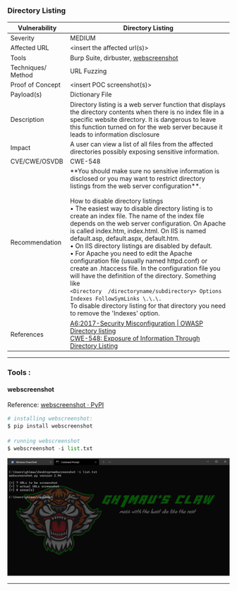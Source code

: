 ### Directory Listing

| Vulnerability      | Directory Listing                                                                                                                                                                                                                                                                                                                                                                                                                                                                                                                                                                                                                                                                                                                                                                                                                                                                                                                                                    |
| ------------------ | -------------------------------------------------------------------------------------------------------------------------------------------------------------------------------------------------------------------------------------------------------------------------------------------------------------------------------------------------------------------------------------------------------------------------------------------------------------------------------------------------------------------------------------------------------------------------------------------------------------------------------------------------------------------------------------------------------------------------------------------------------------------------------------------------------------------------------------------------------------------------------------------------------------------------------------------------------------------- |
| Severity           | MEDIUM                                                                                                                                                                                                                                                                                                                                                                                                                                                                                                                                                                                                                                                                                                                                                                                                                                                                                                                                                               |
| Affected URL       | <insert the affected url\(s\)>                                                                                                                                                                                                                                                                                                                                                                                                                                                                                                                                                                                                                                                                                                                                                                                                                                                                                                                                       |
| Tools              | Burp Suite, dirbuster, [webscreenshot](https://github.com/gh1mau/vapt/blob/main/poc/directory_listing.md#webscreenshot)                                                                                                                                                                                                                                                                                                                                                                                                                                                                                                                                                                                                                                                                                                                                                                                                                                              |
| Techniques/ Method | URL Fuzzing                                                                                                                                                                                                                                                                                                                                                                                                                                                                                                                                                                                                                                                                                                                                                                                                                                                                                                                                                          |
| Proof of Concept   | <insert POC screenshot\(s\)>                                                                                                                                                                                                                                                                                                                                                                                                                                                                                                                                                                                                                                                                                                                                                                                                                                                                                                                                         |
| Payload\(s\)       | Dictionary File                                                                                                                                                                                                                                                                                                                                                                                                                                                                                                                                                                                                                                                                                                                                                                                                                                                                                                                                                      |
| Description        | Directory listing is a web server function that displays the directory contents when there is no index file in a specific website directory\. It is dangerous to leave this function turned on for the web server because it leads to information disclosure                                                                                                                                                                                                                                                                                                                                                                                                                                                                                                                                                                                                                                                                                                         |
| Impact             | A user can view a list of all files from the affected directories possibly exposing sensitive information\.                                                                                                                                                                                                                                                                                                                                                                                                                                                                                                                                                                                                                                                                                                                                                                                                                                                          |
| CVE/CWE/OSVDB      | CWE\-548                                                                                                                                                                                                                                                                                                                                                                                                                                                                                                                                                                                                                                                                                                                                                                                                                                                                                                                                                             |
| Recommendation     | **You should make sure no sensitive information is disclosed or you may want to restrict directory listings from the web server configuration\**.<br/><br/>  How to disable directory listings <br/> •    The easiest way to disable directory listing is to create an index file\. The name of the index file depends on the web server configuration\. On Apache is called index\.htm, index\.html\. On IIS is named default\.asp, default\.aspx, default\.htm\. <br/> •    On IIS directory listings are disabled by default\. <br/> •    For Apache you need to edit the Apache configuration file \(usually named httpd\.conf\) or create an \.htaccess file\. In the configuration file you will have the definition of the directory\. Something like <br/>```<Directory  /directoryname/subdirectory> Options Indexes FollowSymLinks \.\.\. ```</Directory><br/>   To disable directory listing for that directory you need to remove the 'Indexes' option\. |
| References         | [A6:2017-Security Misconfiguration \| OWASP](https://owasp.org/www-project-top-ten/2017/A6_2017-Security_Misconfiguration)<br/>[Directory listing](https://portswigger.net/kb/issues/00600100_directory-listing)<br/>[CWE-548: Exposure of Information Through Directory Listing](https://cwe.mitre.org/data/definitions/548.html)                                                                                                                                                                                                                                                                                                                                                                                                                                                                                                                                                                                                                                   |



---

### Tools :

#### **webscreenshot**

Reference: [webscreenshot · PyPI](https://pypi.org/project/webscreenshot/)

```python
# installing webscreenshot:
$ pip install webscreenshot

# running webscreenshot
$ webscreenshot -i list.txt
```

![](https://github.com/gh1mau/vapt/blob/main/image/webscreenshot_py_1.png "webscreenshot")

---
